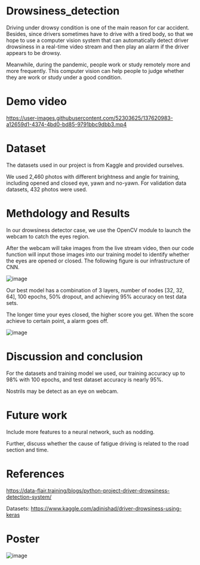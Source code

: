 # Drowsiness_detection
Driving under drowsy condition is one of the main reason for car accident. Besides, since drivers sometimes have to drive with a tired body, so that we hope to use a computer vision system that can automatically detect driver drowsiness in a real-time video stream and then play an alarm if the driver appears to be drowsy. 

Meanwhile, during the pandemic, people work or study remotely more and more frequently. This computer vision can help people to judge whether they are work or study under a good condition.



# Demo video
https://user-images.githubusercontent.com/52303625/137620983-a12659d1-4374-4bd0-bd85-9791bbc9dbb3.mp4



# Dataset
The datasets used in our project is from Kaggle and provided ourselves.

We used 2,460 photos with different brightness and angle for training, including opened and closed eye, yawn and no-yawn. For validation data datasets, 432 photos were used.


# Methdology and Results
In our drowsiness detector case, we use the OpenCV module to launch the webcam to catch the eyes region.

After the webcam will take images from the live stream video, then our code function will input those images into our training model to identify whether the eyes are opened or closed. The following figure is our infrastructure of CNN.

![image](https://user-images.githubusercontent.com/52303625/137620545-c82c9afd-470b-40cf-a635-b8f5280cb76b.png)

Our best model has a combination of 3 layers, number of nodes [32, 32, 64], 100 epochs, 50% dropout, and achieving 95% accuracy on test data sets.

The longer time your eyes closed, the higher score you get. When the score achieve to certain point, a alarm goes off.

![image](https://user-images.githubusercontent.com/52303625/137620559-bf81a241-02cd-4559-bf9a-e8e5a5972033.png)


# Discussion and conclusion
For the datasets and training model we used, our training accuracy up to 98% with 100 epochs, and test dataset accuracy is nearly 95%. 

Nostrils may be detect as an eye on  webcam.


# Future work
Include more features to a neural network, such as nodding.

Further, discuss whether the cause of fatigue driving is related to the road section and time.


# References
https://data-flair.training/blogs/python-project-driver-drowsiness-detection-system/

Datasets: https://www.kaggle.com/adinishad/driver-drowsiness-using-keras


# Poster
![image](https://user-images.githubusercontent.com/52303625/137621008-9b59b9d9-5239-45dd-a08b-555f2d6bc30b.png)



